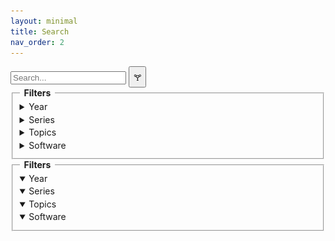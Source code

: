 ```yaml
---
layout: minimal
title: Search
nav_order: 2 
---
```


<link rel="stylesheet" href="./assets/css/widget.css">
<link rel="stylesheet" href="./assets/css/search-tool.css">

<!-- https://jekyllrb.com/tutorials/csv-to-table/ -->
<!-- https://github.com/christian-fei/Simple-Jekyll-Search -->

<div class="search-filter-container">
  <div class="search-container" id="search-container">
    <div class="search-container-left">
      <div class="mobile-search-container">
        <label>
          <input class="tool-search-input" type="text" id="search-inputt" placeholder="Search...">
          <button onclick="toggleMobileFilter();" class="filter-button" type="button">🝖</button>
        </label>
        <div class="filters-container-mobile">
          <fieldset>
            <legend style="font-weight: bold; padding: 0em 0.5em">Filters</legend>
            <details class="filter-dropdown" id="yearsFiltersMobile">
              <summary style="border-bottom: none; margin-bottom: 0; padding-bottom: 0.25em;">Year</summary>
            </details>
            <details class="filter-dropdown" id="seriesFiltersMobile">
              <summary style="border-bottom: none; margin-bottom: 0; padding-bottom: 0.25em;">Series</summary>
            </details>
            <details class="filter-dropdown" id="topicsFiltersMobile">
              <summary style="border-bottom: none; margin-bottom: 0; padding-bottom: 0.25em;">Topics</summary>
            </details>
            <details class="filter-dropdown" id="softwareFiltersMobile">
              <summary style="border-bottom: none; margin-bottom: 0; padding-bottom: 0.25em;">Software</summary>
            </details>
          </fieldset>
        </div>
      </div>
      <div class="results-container" id="results-container">
        <!-- This is where results are automatically filled -->
      </div>
    </div>
    <!-- Filters -->
    <div class="filters-container">
      <fieldset>
        <legend style="font-weight: bold; padding: 0em 0.5em">Filters</legend>
        <details open class="filter-dropdown" id="yearsFilters">
          <summary style="border-bottom: none; margin-bottom: 0; padding-bottom: 0.25em;">Year</summary>
        </details>
        <details open class="filter-dropdown" id="seriesFilters">
          <summary style="border-bottom: none; margin-bottom: 0; padding-bottom: 0.25em;">Series</summary>
        </details>
        <details open class="filter-dropdown" id="topicsFilters">
          <summary style="border-bottom: none; margin-bottom: 0; padding-bottom: 0.25em;">Topics</summary>
        </details>
        <details open class="filter-dropdown" id="softwareFilters">
          <summary style="border-bottom: none; margin-bottom: 0; padding-bottom: 0.25em;">Software</summary>
        </details>
      </fieldset>
    </div>
  </div>
</div>

<!-- Script pointing to search-script.js -->
<script src="assets/javascript/jquery.js"></script>
<script src="assets/javascript/search-script.js" type="text/javascript"></script>

<script>
function getProperty(title, prop) {
  try {
    return json[title][prop]; 
  } catch(e) {
    console.log("json not initialized");
  }
}

var title = "";
var json = "";
var search = "";
$.getJSON('data.json', function(obj) {
  json = obj;
  $.getJSON('search.json', function(objj) {
    search = objj;

    var sjs = SimpleJekyllSearch({
      searchInput: document.getElementById('search-inputt'),
      resultsContainer: document.getElementById('results-container'),
      json: search,
      noResultsText: 'No result found!',
      limit: 12,
      fuzzy: false,
      searchResultTemplate: '<!--{title}, {url}-->
      <div class="result-tile">
        <a target="_parent" href="{url}" class="result-link">
        <object data="{image}" type="image/png" height="auto" width="100%" class="result-image" alt="workshop image for {title}">
          <object data="assets/img/{series_image}_image.png" type="image/png" height="auto" width="100%" class="result-image" alt="{series_image} logo for workshop with no specified image.">
            <img src="assets/img/unknownImageLocation.png" height="100%" class="result-image" alt="Sherman Center logo for workshop with no specified image.">
          </object>
        </object>
        <p class="result-title">{title}</p>
        </a>
        <p class="result-details"> {series} - {year} {topics} {software} </p>
      </div>
      ',
      templateMiddleware: function(prop, value, template) {
        if(prop === 'title') {
          title = value;
        }

        if (prop === 'topics') {
          var strr = "";
          function createTopics(topic) { strr = strr.concat(topic, ", ");  }
          if(value == "N/A") {
            return strr;
          } else {
            strr = " - ";
          }
          value = value.split("; ");
          value.forEach(createTopics);
          return strr.slice(0, -2);
        }

        if (prop === 'software') {
          var strr = "";
          function createSoftware(software) { strr = strr.concat(software, ", ");  }
          if(value == "N/A") {
            return strr;
          } else {
            strr = " - ";
          }
          value = value.split("; ");
          value.forEach(createSoftware);
          return strr.slice(0, -2);
        }

        if (prop === 'year') {
          var strr = "";
          function createYear(year) { strr = strr.concat(year, ", ");  }
          value = value.split(";");
          value.forEach(createYear);
          return strr.slice(0, -2);
        }

        if (prop === 'url' || prop === 'year' || prop === 'series' || prop === 'image') {
          return getProperty(title, prop);
        }

        if (prop === "series_image") {
          return getProperty(title, "series").toLowerCase();
        }
      }
    })
  });
})




</script>
